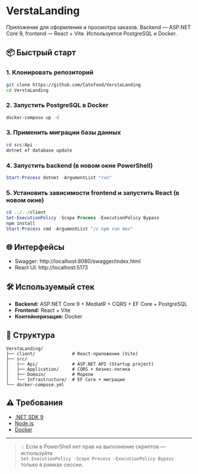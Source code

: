 # VerstaLanding

Приложение для оформления и просмотра заказов. Backend — ASP.NET Core 9, frontend — React + Vite. Используется PostgreSQL и Docker.

## 📦 Быстрый старт

### 1. Клонировать репозиторий

```bash
git clone https://github.com/Catofood/VerstaLanding
cd VerstaLanding
```

### 2. Запустить PostgreSQL в Docker

```bash
docker-compose up -d
```

### 3. Применить миграции базы данных

```powershell
cd src/Api
dotnet ef database update
```

### 4. Запустить backend (в новом окне PowerShell)

```powershell
Start-Process dotnet -ArgumentList "run"
```

### 5. Установить зависимости frontend и запустить React (в новом окне)

```powershell
cd ../../client
Set-ExecutionPolicy -Scope Process -ExecutionPolicy Bypass
npm install
Start-Process cmd -ArgumentList "/c npm run dev"
```

## 🌐 Интерфейсы

- Swagger: http://localhost:8080/swagger/index.html
- React UI: http://localhost:5173

## 🛠 Используемый стек

- **Backend:** ASP.NET Core 9 + MediatR + CQRS + EF Core + PostgreSQL
- **Frontend:** React + Vite
- **Контейнеризация:** Docker

## 🧾 Структура

```
VerstaLanding/
├── client/              # React-приложение (Vite)
├── src/
│   ├── Api/             # ASP.NET API (Startup project)
│   ├── Application/     # CQRS + бизнес-логика
│   ├── Domain/          # Модели
│   └── Infrastructure/  # EF Core + миграции
└── docker-compose.yml
```

## ⚠️ Требования

- [.NET SDK 9](https://dotnet.microsoft.com/)
- [Node.js](https://nodejs.org/)
- [Docker](https://www.docker.com/)

---

> 💡 Если в PowerShell нет прав на выполнение скриптов — используйте  
> `Set-ExecutionPolicy -Scope Process -ExecutionPolicy Bypass` только в рамках сессии.
